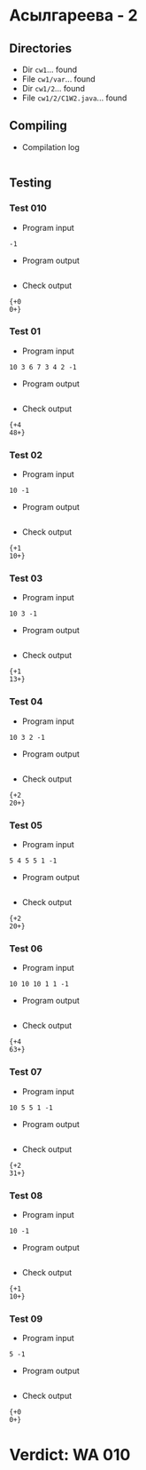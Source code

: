 # Асылгареева - 2
## Directories
- Dir `cw1`... found
- File `cw1/var`... found
- Dir `cw1/2`... found
- File `cw1/2/C1W2.java`... found
## Compiling
- Compilation log
```

```
## Testing
### Test 010
- Program input
```
-1

```
- Program output
```

```
- Check output
```
{+0
0+}

```
### Test 01
- Program input
```
10 3 6 7 3 4 2 -1

```
- Program output
```

```
- Check output
```
{+4
48+}

```
### Test 02
- Program input
```
10 -1

```
- Program output
```

```
- Check output
```
{+1
10+}

```
### Test 03
- Program input
```
10 3 -1

```
- Program output
```

```
- Check output
```
{+1
13+}

```
### Test 04
- Program input
```
10 3 2 -1

```
- Program output
```

```
- Check output
```
{+2
20+}

```
### Test 05
- Program input
```
5 4 5 5 1 -1

```
- Program output
```

```
- Check output
```
{+2
20+}

```
### Test 06
- Program input
```
10 10 10 1 1 -1

```
- Program output
```

```
- Check output
```
{+4
63+}

```
### Test 07
- Program input
```
10 5 5 1 -1

```
- Program output
```

```
- Check output
```
{+2
31+}

```
### Test 08
- Program input
```
10 -1

```
- Program output
```

```
- Check output
```
{+1
10+}

```
### Test 09
- Program input
```
5 -1

```
- Program output
```

```
- Check output
```
{+0
0+}

```
# Verdict: WA 010
